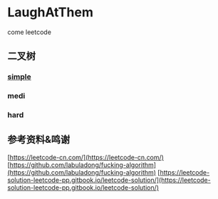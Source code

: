 # LaughAtThem
come leetcode

## 二叉树
 ### [simple](/二叉树/simple.md)
 ### medi
 ### hard

 ## 参考资料&鸣谢
  [https://leetcode-cn.com/](https://leetcode-cn.com/)
  [https://github.com/labuladong/fucking-algorithm](https://github.com/labuladong/fucking-algorithm)
  [https://leetcode-solution-leetcode-pp.gitbook.io/leetcode-solution/](https://leetcode-solution-leetcode-pp.gitbook.io/leetcode-solution/)